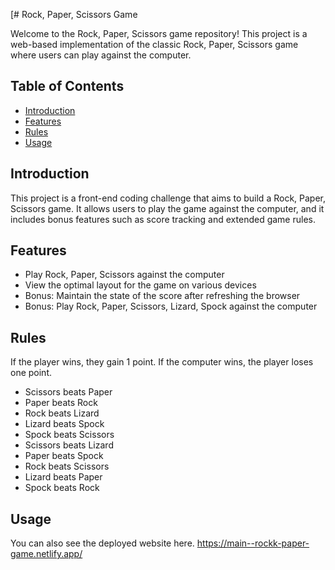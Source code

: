 [# Rock, Paper, Scissors Game

Welcome to the Rock, Paper, Scissors game repository! This project is a web-based implementation of the classic Rock, Paper, Scissors game where users can play against the computer.

## Table of Contents

- [Introduction](#introduction)
- [Features](#features)
- [Rules](#rules)
- [Usage](#usage)


## Introduction

This project is a front-end coding challenge that aims to build a Rock, Paper, Scissors game. It allows users to play the game against the computer, and it includes bonus features such as score tracking and extended game rules.

## Features

- Play Rock, Paper, Scissors against the computer
- View the optimal layout for the game on various devices
- Bonus: Maintain the state of the score after refreshing the browser
- Bonus: Play Rock, Paper, Scissors, Lizard, Spock against the computer

## Rules

If the player wins, they gain 1 point. If the computer wins, the player loses one point.

- Scissors beats Paper
- Paper beats Rock
- Rock beats Lizard
- Lizard beats Spock
- Spock beats Scissors
- Scissors beats Lizard
- Paper beats Spock
- Rock beats Scissors
- Lizard beats Paper
- Spock beats Rock

## Usage
You can also see the deployed website here.
https://main--rockk-paper-game.netlify.app/